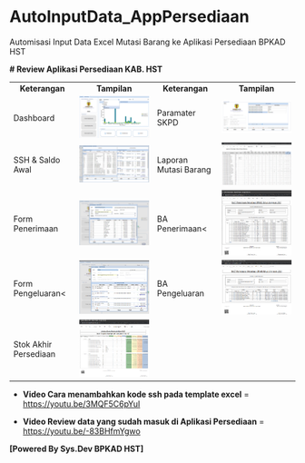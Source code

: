 # AutoInputData_AppPersediaan
Automisasi Input Data Excel Mutasi Barang ke Aplikasi Persediaan BPKAD HST


**# Review Aplikasi Persediaan KAB. HST**
<table>
  <tr>
    <td align="center"><b>Keterangan</b></td>
     <td align="center"><b>Tampilan</b></td>
     <td align="center"><b>Keterangan</b></td>
     <td align="center"><b>Tampilan</b></td>
  </tr>
  <tr>
    <td valign="center">Dashboard</td>
    <td valign="center"><img src="./.review/sc_09.PNG?raw=true" width="400"/></td>
    <td valign="center">Paramater SKPD</td>
    <td valign="center"><img src="./.review/sc_04.PNG?raw=true" width="400"/></td>
  </tr>
  <tr>
    <td valign="center">SSH & Saldo Awal</td>
    <td valign="center"><img src="./.review/sc_03.PNG?raw=true" width="400"/></td>
    <td valign="center">Laporan Mutasi Barang</td>
    <td valign="center"><img src="./.review/sc_10.PNG?raw=true" width="400"/></td>
  </tr>
  <tr>
    <td valign="center">Form Penerimaan</td>
    <td valign="center"><img src="./.review/sc_05.PNG?raw=true" width="400"/></td>
    <td valign="center">BA Penerimaan<</td>
    <td valign="center"><img src="./.review/sc_06.PNG?raw=true" width="400"/></td>
  </tr>
  <tr>
    <td valign="center">Form Pengeluaran<</td>
    <td valign="center"><img src="./.review/sc_07.PNG?raw=true" width="400"/></td>
    <td valign="center">BA Pengeluaran</td>
    <td valign="center"><img src="./.review/sc_08.PNG?raw=true" width="400"/></td>
  </tr>
  <tr>
    <td valign="center">Stok Akhir Persediaan</td>
    <td valign="center"><img src="./.review/sc_11.PNG?raw=true" width="400"/></td>
    <td valign="center"></td>
    <td valign="center"></td>
  </tr>
 </table>
 

- **Video Cara menambahkan kode ssh pada template excel** = https://youtu.be/3MQF5C6pYuI

- **Video Review data yang sudah masuk di Aplikasi Persediaan** = https://youtu.be/-83BHfmYgwo


**[Powered By Sys.Dev BPKAD HST]**
